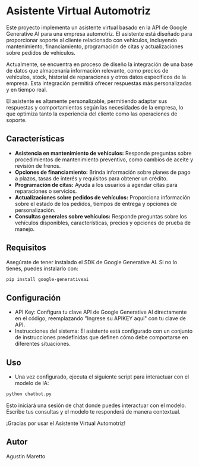 # Asistente Virtual Automotriz

Este proyecto implementa un asistente virtual basado en la API de Google Generative AI para una empresa automotriz. El asistente está diseñado para proporcionar soporte al cliente relacionado con vehículos, incluyendo mantenimiento, financiamiento, programación de citas y actualizaciones sobre pedidos de vehículos. 

Actualmente, se encuentra en proceso de diseño la integración de una base de datos que almacenaría información relevante, como precios de vehículos, stock, historial de reparaciones y otros datos específicos de la empresa. Esta integración permitirá ofrecer respuestas más personalizadas y en tiempo real.

El asistente es altamente personalizable, permitiendo adaptar sus respuestas y comportamientos según las necesidades de la empresa, lo que optimiza tanto la experiencia del cliente como las operaciones de soporte.



## Características

- **Asistencia en mantenimiento de vehículos:** Responde preguntas sobre procedimientos de mantenimiento preventivo, como cambios de aceite y revisión de frenos.
- **Opciones de financiamiento:** Brinda información sobre planes de pago a plazos, tasas de interés y requisitos para obtener un crédito.
- **Programación de citas:** Ayuda a los usuarios a agendar citas para reparaciones o servicios.
- **Actualizaciones sobre pedidos de vehículos:** Proporciona información sobre el estado de los pedidos, tiempos de entrega y opciones de personalización.
- **Consultas generales sobre vehículos:** Responde preguntas sobre los vehículos disponibles, características, precios y opciones de prueba de manejo.

## Requisitos

Asegúrate de tener instalado el SDK de Google Generative AI. Si no lo tienes, puedes instalarlo con:

```bash
pip install google-generativeai
```

## Configuración
- API Key: Configura tu clave API de Google Generative AI directamente en el código, reemplazando "Ingrese su APIKEY aqui" con tu clave de API.
- Instrucciones del sistema: El asistente está configurado con un conjunto de instrucciones predefinidas que definen cómo debe comportarse en diferentes situaciones.

## Uso
- Una vez configurado, ejecuta el siguiente script para interactuar con el modelo de IA:
```python
python chatbot.py
```
Esto iniciará una sesión de chat donde puedes interactuar con el modelo. Escribe tus consultas y el modelo te responderá de manera contextual.

¡Gracias por usar el Asistente Virtual Automotriz!

## Autor
Agustin Maretto

